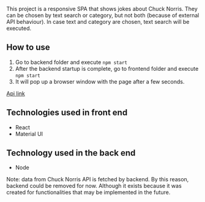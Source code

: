 This project is a responsive SPA that shows jokes about Chuck Norris.
They can be chosen by text search or category, but not both
 (because of external API behaviour). In case
 text and category are chosen, text search will be executed.

## How to use
1. Go to backend folder and execute `npm start`
2. After the backend startup is complete, go to 
frontend folder and execute `npm start`
3. It will pop up a browser window with the page after a few seconds.

[Api link](https://api.chucknorris.io/)

 ## Technologies used in front end
 - React
 - Material UI

 ## Technology used in the back end
- Node

Note: data from Chuck Norris API is fetched by backend. By this reason, 
backend could
be removed for now. Although it exists because it was created for 
functionalities that may be implemented in the future.